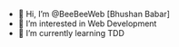 - 👋 Hi, I’m @BeeBeeWeb [Bhushan Babar]
- 👀 I’m interested in Web Development
- 🌱 I’m currently learning TDD

<!---
BeeBeeWeb/BeeBeeWeb is a ✨ special ✨ repository because its `README.md` (this file) appears on your GitHub profile.
You can click the Preview link to take a look at your changes.
--->
